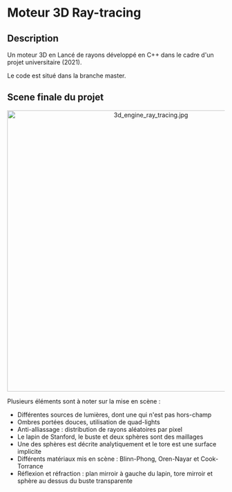 # Moteur 3D Ray-tracing

## Description

Un moteur 3D en Lancé de rayons développé en C++ dans le cadre d'un projet universitaire (2021).

Le code est situé dans la branche master.

## Scene finale du projet

<p align=center>
  <a href="https://drive.google.com/uc?export=view&id=1BgD3N7ZkAOllrWsLTQXhvHeUNv6PcUdB">
    <img src="https://drive.google.com/uc?export=view&id=1BgD3N7ZkAOllrWsLTQXhvHeUNv6PcUdB" alt="3d_engine_ray_tracing.jpg" style="width: 650px; max-width: 100%; height: auto" title="Click to enlarge picture" />
  </a>
</p>

Plusieurs éléments sont à noter sur la mise en scène :
- Différentes sources de lumières, dont une qui n'est pas hors-champ
- Ombres portées douces, utilisation de quad-lights
- Anti-alliassage : distribution de rayons aléatoires par pixel
- Le lapin de Stanford, le buste et deux sphères sont des maillages
- Une des sphères est décrite analytiquement et le tore est une surface implicite
- Différents matériaux mis en scène : Blinn-Phong, Oren-Nayar et Cook-Torrance
- Réflexion et réfraction : plan mirroir à gauche du lapin, tore mirroir et sphère au dessus du buste transparente
